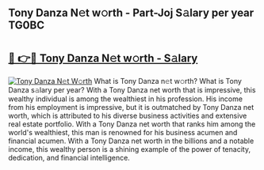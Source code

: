 ## Tony Danza N𝚎t w𝚘rth - Part-Joj S𝚊lary per year TG0BC

# <h2><a href="http://gc1ihq.nevu.top/?p=Tony+Danza">🔗 👉🔴 Tony Danza N𝚎t w𝚘rth - S𝚊lary</a></h2>

[![Tony Danza N𝚎t W𝚘rth](https://i.imgur.com/Oavwk0R.jpeg)](http://gc1ihq.nevu.top/?p=Tony+Danza)
What is Tony Danza n𝚎t w𝚘rth? What is Tony Danza s𝚊lary per year?
With a Tony Danza net worth that is impressive, this wealthy individual is among the wealthiest in his profession. His income from his employment is impressive, but it is outmatched by Tony Danza net worth, which is attributed to his diverse business activities and extensive real estate portfolio. With a Tony Danza net worth that ranks him among the world's wealthiest, this man is renowned for his business acumen and financial acumen. With a Tony Danza net worth in the billions and a notable income, this wealthy person is a shining example of the power of tenacity, dedication, and financial intelligence.
